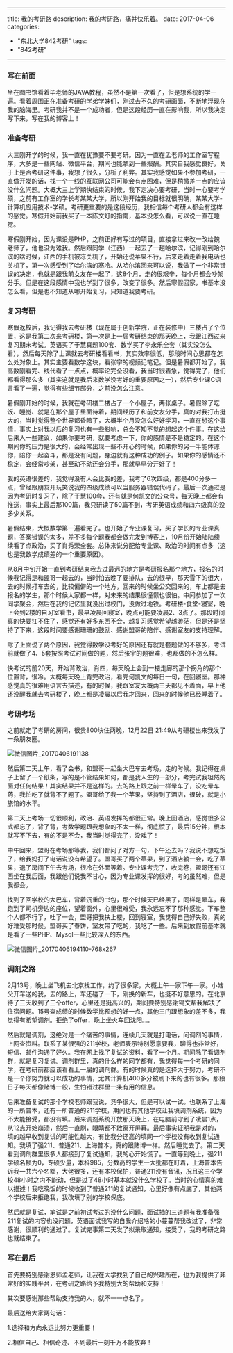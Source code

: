 
---
title: 我的考研路
description: 我的考研路，痛并快乐着。
date: 2017-04-06
categories:
  - "东北大学842考研"
tags:
  - "842考研"

---

### 写在前面
坐在图书馆看着毕老师的JAVA教程，虽然不是第一次看了，但是想系统的学一遍。看着周围正在准备考研的学弟学妹们，刚过去不久的考研画面，不断地浮现在我的脑海里。考研我并不是一个成功者，但是这段经历一直在影响我，所以我决定写下来，写在我的博客上！

<!--more-->

### 准备考研
大三刚开学的时候，我一直在犹豫要不要考研。因为一直在孟老师的工作室写程序，大多是一些网站、微信平台，期间也能拿到一些报酬。其实自我感觉良好，关于上是否考研这件事，我想了很久，分析了利弊。其实我感觉如果不参加考研，一直做开发的话，找一个一线的互联网公司可能会有点困难，但是稍微差一点的应该没什么问题。大概大三上学期快结束的时候，我下定决心要考研，当时一心要考学硕，之前有工作室的学长考某某大学，所以刚开始我的目标就很明确，某某大学-计算机应用技术-学硕。考研更重要的是这段经历，我相信每个考研人都会有这样的感觉。寒假开始前我买了一本陈文灯的指南，基本没怎么看，可以说一直在睡觉。

寒假刚开始，因为课设是PHP，之前正好有写过的项目，直接拿过来改一改给魏老师了，他也没为难我。然后跟同学（江西）一起去了一趟哈尔滨，记得刚到哈尔滨的啥时候，江西的手机被冻关机了，开始还说苹果不行，后来走着走着我电话也关机了，第一次感受到了哈尔滨的寒冷。从哈尔滨回来可以说，我做了一个非常错误的决定，也就是跟我前女友在一起了，这8个月，走的很艰辛，每个月都会吵架分手。但是在这段感情中我也学到了很多，改变了很多。然后寒假回家，书基本没怎么看，但是也不知道从哪开始复习，只知道我要考研。

### 复习考研
寒假返校后，我记得我去考研楼（现在属于创新学院，正在装修中）三楼占了个位置，这是我第二次来考研楼，第一次是上一届考研结束的那天晚上，我跟江西过来复习期末考试。英语买了于慧真题100套、数学买了李永乐全套（其实没怎么看），然后每天除了上课就去考研楼看看书，其实效率很低，那段时间心思都在怎么处对象上。其实主要看数学这块，看张宇的视频记笔记。但是暑假都开始了，我高数刚看完、线代看了一点点，概率论完全没看，我当时很着急，觉得完了，他们都看得那么多（其实这就是我后来数学没考好的重要原因之一），然后专业课C语言看了一遍，觉得有些细节部分，之前没怎么注意。

暑假刚开始的时候，我就在考研楼二楼占了一个小屋子，两张桌子。暑假除了吃饭、睡觉、就是在那个屋子里面待着，期间经历了和前女友分手，真的对我打击挺大的，当时觉得整个世界都昏暗了，大概半个月没怎么好好学习，一直在想这个事情，事实上对我以后的复习也有一些影响，总会不知不觉的想起这个件事。在这给后来人一些建议，如果你要考研，就要考虑一下，你的感情是不是稳定的。在这个期间你的压力是很大的，会经常出现一些不开心的时候，如果你的另一半能体谅你，陪你一起奋斗，那是没有问题，身边就有这种成功的例子。如果你的感情还不稳定，会经常吵架，甚至动不动还会分手，那就早早分开好了！

我的英语很差的，我觉得没有人会比我的差，我考了6次四级，都是400分多一点，曾经跟朋友开玩笑说我的四级成绩可以当服务器错误代码了。最后一次通过是因为考研时复习了，除了于慧100套，还有就是何凯文的公众号，每天晚上都会有推送，事实上最后那100篇，我只研读了50篇不到，考研英语成绩和四六级真的没多少关系。

暑假结束，大概数学第一遍看完了。也开始了专业课复习，买了学长的专业课真题，答案错误的太多，差不多每个题我都会做完发到博客上，10月份开始陆陆续续看了点政治，买了肖秀荣全套。总体来说分配给专业课、政治的时间有点多（这也是我数学成绩差的一个重要原因）。

从8月中旬开始一直到考研结束我去过最远的地方是考研报名那个地方，报名的时候我记得是和盟哥一起去的，当时怕去晚了要排队，去的很早，那天雪下的很大，去的时候打车去的，比较偏僻的一个地方，回来的时候坐公交回来的，车上都是去报名的学生，那个时候大家都一样，对未来的结果很憧憬也很怕。中间参加了一次同学聚会，然后在我的记忆里就没出过校门，没做过地铁。考研楼-食堂-寝室，晚上会到2楼的自习室看书，最早凌晨回寝室，晚点可能要凌晨2、3点了。那段时间真的快要扛不住了，感觉还有好多东西不会，越复习感觉希望越渺茫，但是还是坚持了下来，这段时间要感谢珊珊的鼓励、感谢盟哥的陪伴、感谢室友的支持理解。

除了上面说了两个原因，我觉得数学没考好的原因还有就是套题做的不够多，考试前就做了4、5套按照考试时间做的题，然后张宇的题很难，也都做的不怎么样。

快考试的前20天，开始背政治，肖四，每天晚上会到一楼走廊的那个拐角的那个位置背，很冷。大概每天晚上背完政治，看完何凯文的每日一句，在回寝室。那种感觉真的很难用语言去描述，有的时候，我跟室友大概两三天都见不着面，早上他还没醒我就去考研楼了，晚上都是凌晨以后我才回来，回来的时候他已经睡着了。

### 考研考场
之前就定了考研的房间，很贵800块住两晚，12月22日 21:49从考研楼出来我发了一条朋友圈。

![微信图片_20170406191138](/img/微信图片_20170406191138.jpg)

然后第二天上午，看了会书，和盟哥一起坐大巴车去考场，走的时候。我记得在桌子上留了一个纸条，写的是不管结果如何，都是我人生的一部分，考完试我坦然的面对任何结果！其实结果并不是这样的。去的路上跟之前一样晕车了，没吃晕车药，我怕吃了就背不了题了。盟哥给了我一个苹果，坚持到了酒店，很破，就是小旅馆的水平。

第二天上考场一切很顺利，政治、英语发挥的都很正常。晚上回酒店，感觉很多公式都忘了，背了背，考数学题跟我想象的不太一样，彻底慌了，最后15分钟，根本就写不下去，有的不是不会，我当时觉得完了，没戏了！

中午回来，盟哥在考场那等我，我们都问了对方一句，下午还去吗？我说不想吃饭了，给我妈打了电话说没有希望了。盟哥买了两个苹果，到了酒店躺一会，吃了苹果，退了房间下午去考场，很冷在外面等着。专业课考完了，收完卷，盟哥还有江西坐在我后面，我跟他们说我不甘心，因为专业课发挥的很好，考的虽然难，但是我都会。

找到了回学校的大巴车，背着沉重的书包，那个时候天已经黑了，同样是晕车，我跑到了司机旁边的座位，望着窗外，心里很难受，我永远忘不了那种感觉。下车整个人都不行了，吐了一会，盟哥把我扶上楼，回到寝室，我觉得自己好失败，真的好难受那时候。盟哥买了春饼，室友带了吃的，我吃了一些。后来到放假前基本就是看了一些PHP、Mysql一些比较深入的东西。


![微信图片_20170406194110-768x267](/img/微信图片_20170406194110-768x267.png)

### 调剂之路
2月13号，晚上坐飞机去北京找工作，约了很多家，大概上午一家下午一家。小姑父开车送的我，去的路上，车还碰了一下，刚换的新车，也挺不好意思的。在北京待了三天收到了三个offer，心里还是挺高兴的，期间要特别感谢锡文帮我解决了住宿问题。15号查成绩的时候数学比预想的好一点，其他三门跟想象的差不多，我觉得有希望调剂。拒绝了offer，晚上坐火车回沈阳。。。

然后就是调剂，这绝对是一个痛苦的事情，连续几天就是打电话，问调剂的事情，上网查资料。联系了某很强的211学校，老师表示特别愿意要我，聊得也非常好，短信、邮件沟通了好久。我在网上找了复试的资料，看了一个月。期间除了看调剂群，就是复习复试。调剂群里，真的什么样的同学都有，我觉得每一个考研的同学，在考研前都应该看看上一届的调剂群。有的时候真的是选择大于努力，考研不是一个你努力就可以成功的事情，尤其计算机400多分被刷下来的也有很多。那段日子每天都像赌博一般，生怕错过群里一条有用的信息。

后来准备复试的那个学校老师跟我说，竞争很大，但是可以试一试。也联系了上海的一所普本，还有一所普通的211学校，期间也有其他学校让我填调剂系统，因为不太能接受，都没有填。后来调剂系统开放那天晚上，在电脑前守到了凌晨1点，从12点开始崩溃，然后一直刷，眼睛都不敢离开屏幕。最后事实证明我是对的，填的越早收到复试的可能性越大，有比我分还高的填同一个学校没有收到复试通知。我填了强211、普通211、上海普本，真的跟赌博一样。然后睡觉去了。第二天看到调剂群里很多人都接到了复试通知，我的心开始慌了。一直等到晚上，强211学硕名额为0，专硕少量，本科985，分数高的学生一大批都在盯着，上海普本告诉我一共六个名额，大佬很多，还有本校保护，普通211没有音讯，况且这三个学校48小时之内不能动，但是过了48小时基本就没什么学校了。当时的心情真的难以描述！我吃晚饭的时候收到了普通211的复试通知，心里好像有点底了，其他两个学校后来拒绝我，我改填了别的学校保底。

然后就是复试，笔试是之前初试考过的没什么问题，面试抽的三道题有我准备强211复试的内容也没问题，英语面试我写的自我介绍啥的小蔓蔓帮我改过了，非常感谢，很顺利的通过了。复试完事第二天发了拟录取通知，接受了，我的考研之路也就结束了。

### 写在最后
首先要特别感谢恩师孟老师，让我在大学找到了自己的兴趣所在，也为我提供了非常好的实践平台，在考研之路给予我特别大的帮助和支持！

其次要感谢那些帮助支持我的人，就不一一点名了。

最后送给大家两句话：

1.选择和方向永远比努力更重要！

2.相信自己、相信奇迹、不到最后一刻千万不能放弃！

